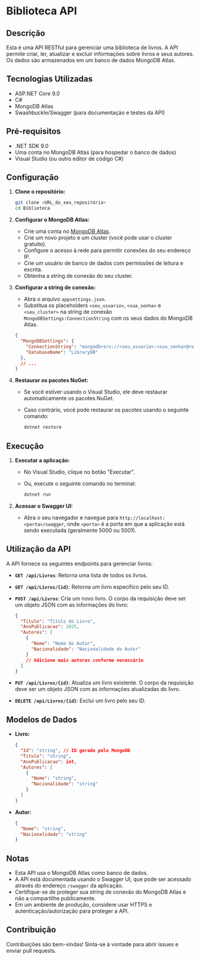 # Biblioteca API

## Descrição

Esta é uma API RESTful para gerenciar uma biblioteca de livros. A API permite criar, ler, atualizar e excluir informações sobre livros e seus autores. Os dados são armazenados em um banco de dados MongoDB Atlas.

## Tecnologias Utilizadas

*   ASP.NET Core 9.0
*   C#
*   MongoDB Atlas
*   Swashbuckle/Swagger (para documentação e testes da API)

## Pré-requisitos

*   .NET SDK 9.0
*   Uma conta no MongoDB Atlas (para hospedar o banco de dados)
*   Visual Studio (ou outro editor de código C#)

## Configuração

1.  **Clone o repositório:**

    ```bash
    git clone <URL_do_seu_repositório>
    cd Biblioteca
    ```

2.  **Configurar o MongoDB Atlas:**

    *   Crie uma conta no [MongoDB Atlas](https://www.mongodb.com/atlas/database).
    *   Crie um novo projeto e um cluster (você pode usar o cluster gratuito).
    *   Configure o acesso à rede para permitir conexões do seu endereço IP.
    *   Crie um usuário de banco de dados com permissões de leitura e escrita.
    *   Obtenha a string de conexão do seu cluster.

3.  **Configurar a string de conexão:**

    *   Abra o arquivo `appsettings.json`.
    *   Substitua os placeholders `<seu_usuario>`, `<sua_senha>` e `<seu_cluster>` na string de conexão `MongoDBSettings:ConnectionString` com os seus dados do MongoDB Atlas.

    ```json
    {
      "MongoDBSettings": {
        "ConnectionString": "mongodb+srv://<seu_usuario>:<sua_senha>@<seu_cluster>.mongodb.net/?retryWrites=true&w=majority",
        "DatabaseName": "LibraryDB"
      },
      // ...
    }
    ```

4.  **Restaurar os pacotes NuGet:**

    *   Se você estiver usando o Visual Studio, ele deve restaurar automaticamente os pacotes NuGet.
    *   Caso contrário, você pode restaurar os pacotes usando o seguinte comando:

        ```bash
        dotnet restore
        ```

## Execução

1.  **Executar a aplicação:**

    *   No Visual Studio, clique no botão "Executar".
    *   Ou, execute o seguinte comando no terminal:

        ```bash
        dotnet run
        ```

2.  **Acessar o Swagger UI:**

    *   Abra o seu navegador e navegue para `http://localhost:<porta>/swagger`, onde `<porta>` é a porta em que a aplicação está sendo executada (geralmente 5000 ou 5001).

## Utilização da API

A API fornece os seguintes endpoints para gerenciar livros:

*   **`GET /api/Livros`**: Retorna uma lista de todos os livros.
*   **`GET /api/Livros/{id}`**: Retorna um livro específico pelo seu ID.
*   **`POST /api/Livros`**: Cria um novo livro. O corpo da requisição deve ser um objeto JSON com as informações do livro:

    ```json
    {
      "Titulo": "Título do Livro",
      "AnoPublicacao": 2025,
      "Autores": [
        {
          "Nome": "Nome do Autor",
          "Nacionalidade": "Nacionalidade do Autor"
        }
        // Adicione mais autores conforme necessário
      ]
    }
    ```

*   **`PUT /api/Livros/{id}`**: Atualiza um livro existente. O corpo da requisição deve ser um objeto JSON com as informações atualizadas do livro.
*   **`DELETE /api/Livros/{id}`**: Exclui um livro pelo seu ID.

## Modelos de Dados

*   **Livro:**

    ```json
    {
      "Id": "string", // ID gerado pelo MongoDB
      "Titulo": "string",
      "AnoPublicacao": int,
      "Autores": [
        {
          "Nome": "string",
          "Nacionalidade": "string"
        }
      ]
    }
    ```

*   **Autor:**

    ```json
    {
      "Nome": "string",
      "Nacionalidade": "string"
    }
    ```

## Notas

*   Esta API usa o MongoDB Atlas como banco de dados.
*   A API está documentada usando o Swagger UI, que pode ser acessado através do endereço `/swagger` da aplicação.
*   Certifique-se de proteger sua string de conexão do MongoDB Atlas e não a compartilhe publicamente.
*   Em um ambiente de produção, considere usar HTTPS e autenticação/autorização para proteger a API.

## Contribuição

Contribuições são bem-vindas! Sinta-se à vontade para abrir issues e enviar pull requests.

